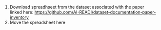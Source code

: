 1. Download spreadhseet from the dataset associated with the paper linked here: https://github.com/AI-READI/dataset-documentation-paper-inventory
2. Move the spreadsheet here
